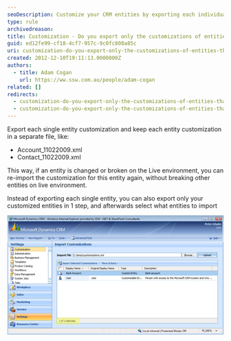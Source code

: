 ```yaml
---
seoDescription: Customize your CRM entities by exporting each individual customization or select what to import, ensuring seamless updates and minimizing impact on live environments.
type: rule
archivedreason:
title: Customization - Do you export only the customizations of entities that you did customize? (CRM 4 only)
guid: ed12fe99-cf18-4cf7-957c-9c0fc808a85c
uri: customization-do-you-export-only-the-customizations-of-entities-that-you-did-customize
created: 2012-12-10T19:11:13.0000000Z
authors:
  - title: Adam Cogan
    url: https://ww.ssw.com.au/people/adam-cogan
related: []
redirects:
  - customization-do-you-export-only-the-customizations-of-entities-that-you-did-customize-crm-4-only
  - customization-do-you-export-only-the-customizations-of-entities-that-you-did-customize-(crm-4-only)
---
```


Export each single entity customization and keep each entity customization in a separate file, like:

- Account_11022009.xml
- Contact_11022009.xml

<!--endintro-->

This way, if an entity is changed or broken on the Live environment, you can re-import the customization for this entity again, without breaking other entities on live environment.

Instead of exporting each single entity, you can also export only your customized entities in 1 step, and afterwards select what entities to import

![Figure: You can select the single customization to import](crm-cus-01.jpg)
